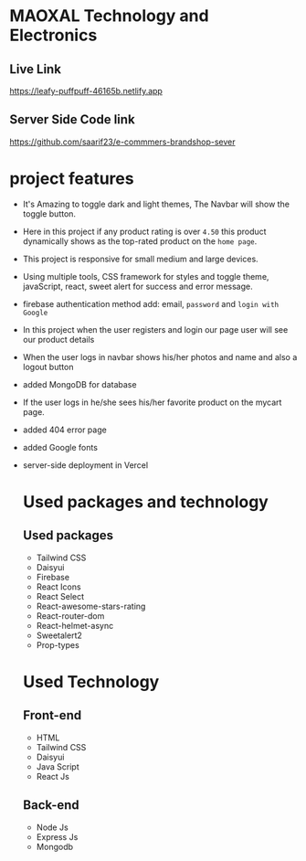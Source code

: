 #  MAOXAL Technology and Electronics

## Live Link 
https://leafy-puffpuff-46165b.netlify.app

## Server Side Code link 
 https://github.com/saarif23/e-commmers-brandshop-sever


#  project features
- It's  Amazing to toggle dark and light themes, The Navbar will show the toggle button.
- Here in this project if any product rating is over `4.50` this product dynamically shows as the top-rated product on the `home page`.
- This project is responsive for small medium and large devices.
- Using multiple tools, CSS framework for styles and toggle theme, javaScript, react, sweet alert for success and error message.
- firebase authentication method add: email, `password` and `login with Google`
- In this project when the user registers and login our page user will see our product details 
- When the user logs in navbar shows his/her photos and name  and also a logout button 
- added MongoDB for database
- If the user logs in he/she sees his/her favorite product on the mycart page.
- added 404 error page 
- added Google fonts 
- server-side deployment in Vercel 




  # Used packages and technology

  ## Used packages
  - Tailwind CSS
  - Daisyui
  - Firebase 
  - React Icons
  - React Select
  - React-awesome-stars-rating
  - React-router-dom
  - React-helmet-async
  - Sweetalert2
  - Prop-types



  # Used Technology
  ## Front-end
  - HTML
  - Tailwind CSS
  - Daisyui
  - Java Script
  - React Js

  ## Back-end
  - Node Js
  - Express Js
  - Mongodb
